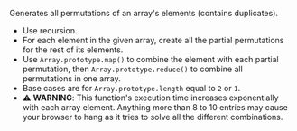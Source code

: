 Generates all permutations of an array's elements (contains duplicates).

- Use recursion.
- For each element in the given array, create all the partial permutations for the rest of its elements.
- Use `Array.prototype.map()` to combine the element with each partial permutation, then `Array.prototype.reduce()` to combine all permutations in one array.
- Base cases are for `Array.prototype.length` equal to `2` or `1`.
- ⚠️ **WARNING**: This function's execution time increases exponentially with each array element. Anything more than 8 to 10 entries may cause your browser to hang as it tries to solve all the different combinations.
